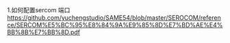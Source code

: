 1.如何配置sercom 端口
https://github.com/yuchengstudio/SAME54/blob/master/SEROCOM/reference/SERCOM%E5%BC%95%E8%84%9A%E9%85%8D%E7%BD%AE%E4%BB%8B%E7%BB%8D.pdf

